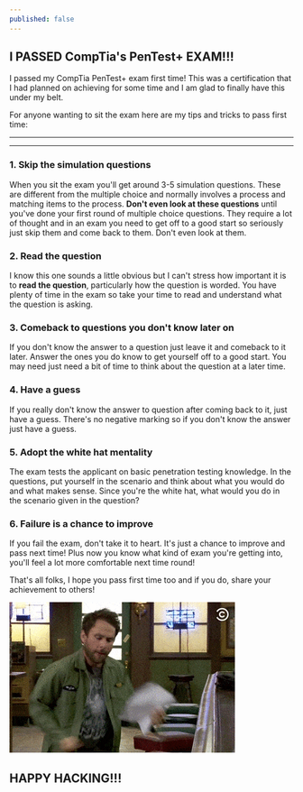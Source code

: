 ```yaml
---
published: false
---
```

## I PASSED CompTia's PenTest+ EXAM!!!

I passed my CompTia PenTest+ exam first time! This was a certification that I had planned on achieving for some time and I am glad to finally have this under my belt.

For anyone wanting to sit the exam here are my tips and tricks to pass first time:

----
****

### 1. Skip the simulation questions
When you sit the exam you'll get around 3-5 simulation questions. These are different from the multiple choice and normally involves a process and matching items to the process. **Don't even look at these questions** until you've done your first round of multiple choice questions. They require a lot of thought and in an exam you need to get off to a good start so seriously just skip them and come back to them. Don't even look at them.

### 2. Read the question
I know this one sounds a little obvious but I can't stress how important it is to **read the question**, particularly how the question is worded. You have plenty of time in the exam so take your time to read and understand what the question is asking.

### 3. Comeback to questions you don't know later on
If you don't know the answer to a question just leave it and comeback to it later. Answer the ones you do know to get yourself off to a good start. You may need just need a bit of time to think about the question at a later time.

### 4. Have a guess
If you really don't know the answer to question after coming back to it, just have a guess. There's no negative marking so if you don't know the answer just have a guess.

### 5. Adopt the white hat mentality
The exam tests the applicant on basic penetration testing knowledge. In the questions, put yourself in the scenario and think about what you would do and what makes sense. Since you're the white hat, what would you do in the scenario given in the question?

### 6. Failure is a chance to improve
If you fail the exam, don't take it to heart. It's just a chance to improve and pass next time! Plus now you know what kind of exam you're getting into, you'll feel a lot more comfortable next time round!

That's all folks, I hope you pass first time too and if you do, share your achievement to others!

![celebrate](/images/pass_exam.gif)

## HAPPY HACKING!!!
